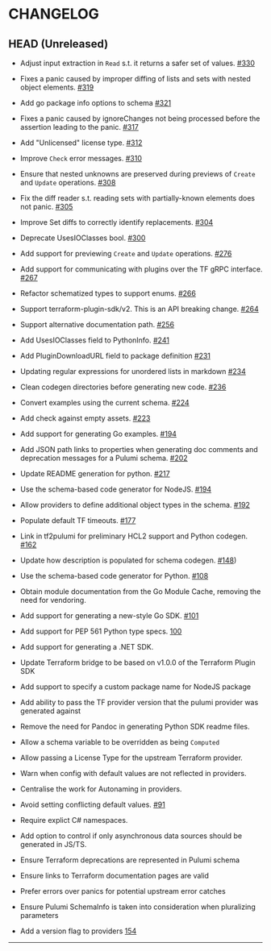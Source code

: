 CHANGELOG
=========

## HEAD (Unreleased)

- Adjust input extraction in `Read` s.t. it returns a safer set of values.
  [#330](https://github.com/pulumi/pulumi-terraform-bridge/pull/330)

- Fixes a panic caused by improper diffing of lists and sets with nested object elements.
  [#319](https://github.com/pulumi/pulumi-terraform-bridge/pull/319)

- Add go package info options to schema
  [#321](https://github.com/pulumi/pulumi-terraform-bridge/pull/321)

- Fixes a panic caused by ignoreChanges not being processed before the assertion leading to the panic.
  [#317](https://github.com/pulumi/pulumi-terraform-bridge/pull/317)

- Add "Unlicensed" license type.
  [#312](https://github.com/pulumi/pulumi-terraform-bridge/pull/312)

- Improve `Check` error messages.
  [#310](https://github.com/pulumi/pulumi-terraform-bridge/pull/310)

- Ensure that nested unknowns are preserved during previews of `Create` and `Update` operations.
  [#308](https://github.com/pulumi/pulumi-terraform-bridge/pull/308)

- Fix the diff reader s.t. reading sets with partially-known elements does not panic.
  [#305](https://github.com/pulumi/pulumi-terraform-bridge/pull/305)

- Improve Set diffs to correctly identify replacements.
  [#304](https://github.com/pulumi/pulumi-terraform-bridge/pull/304)

- Deprecate UsesIOClasses bool.
  [#300](https://github.com/pulumi/pulumi-terraform-bridge/pull/300)

- Add support for previewing `Create` and `Update` operations.
  [#276](https://github.com/pulumi/pulumi-terraform-bridge/pull/276)

- Add support for communicating with plugins over the TF gRPC interface.
  [#267](https://github.com/pulumi/pulumi-terraform-bridge/pull/267)

- Refactor schematized types to support enums.
  [#266](https://github.com/pulumi/pulumi-terraform-bridge/pull/266)

- Support terraform-plugin-sdk/v2. This is an API breaking change.
  [#264](https://github.com/pulumi/pulumi-terraform-bridge/pull/264)

- Support alternative documentation path.
  [#256](https://github.com/pulumi/pulumi-terraform-bridge/pull/256)

- Add UsesIOClasses field to PythonInfo.
  [#241](https://github.com/pulumi/pulumi-terraform-bridge/pull/241)

- Add PluginDownloadURL field to package definition
  [#231](https://github.com/pulumi/pulumi-terraform-bridge/pull/231)

- Updating regular expressions for unordered lists in markdown
  [#234](https://github.com/pulumi/pulumi-terraform-bridge/pull/234) 
  
- Clean codegen directories before generating new code.
  [#236](https://github.com/pulumi/pulumi-terraform-bridge/pull/236)

- Convert examples using the current schema.
  [#224](https://github.com/pulumi/pulumi-terraform-bridge/pull/224)
  
- Add check against empty assets.
  [#223](https://github.com/pulumi/pulumi-terraform-bridge/pull/223)

- Add support for generating Go examples.
  [#194](https://github.com/pulumi/pulumi-terraform-bridge/pull/218)
  
- Add JSON path links to properties when generating doc comments and deprecation messages for
  a Pulumi schema.
  [#202](https://github.com/pulumi/pulumi-terraform-bridge/pull/202)

- Update README generation for python. 
  [#217](https://github.com/pulumi/pulumi-terraform-bridge/pull/217)

- Use the schema-based code generator for NodeJS.
  [#194](https://github.com/pulumi/pulumi-terraform-bridge/pull/194)

- Allow providers to define additional object types in the schema.
  [#192](https://github.com/pulumi/pulumi-terraform-bridge/pull/192)

- Populate default TF timeouts.
  [#177](https://github.com/pulumi/pulumi-terraform-bridge/issues/177)

- Link in tf2pulumi for preliminary HCL2 support and Python codegen.
  [#162](https://github.com/pulumi/pulumi-terraform-bridge/pull/162)

- Update how description is populated for schema codegen.
  [#148](https://github.com/pulumi/pulumi-terraform-bridge/pull/148))

- Use the schema-based code generator for Python.
  [#108](https://github.com/pulumi/pulumi-terraform-bridge/pull/108)

- Obtain module documentation from the Go Module Cache, removing the need for vendoring.

- Add support for generating a new-style Go SDK.
  [#101](https://github.com/pulumi/pulumi-terraform-bridge/pull/101)

- Add support for PEP 561 Python type specs. 
  [100](https://github.com/pulumi/pulumi-terraform-bridge/pull/100)

- Add support for generating a .NET SDK.

- Update Terraform bridge to be based on v1.0.0 of the Terraform Plugin SDK

- Add support to specify a custom package name for NodeJS package

- Add ability to pass the TF provider version that the pulumi provider was generated against

- Remove the need for Pandoc in generating Python SDK readme files.

- Allow a schema variable to be overridden as being `Computed`

- Allow passing a License Type for the upstream Terraform provider.

- Warn when config with default values are not reflected in providers.

- Centralise the work for Autonaming in providers.

- Avoid setting conflicting default values.
  [#91](https://github.com/pulumi/pulumi-terraform-bridge/pull/91)

- Require explict C# namespaces.

- Add option to control if only asynchronous data sources should be generated in JS/TS.

- Ensure Terraform deprecations are represented in Pulumi schema

- Ensure links to Terraform documentation pages are valid

- Prefer errors over panics for potential upstream error catches

- Ensure Pulumi SchemaInfo is taken into consideration when pluralizing parameters

- Add a version flag to providers
  [154](https://github.com/pulumi/pulumi-terraform-bridge/pull/91)

---
